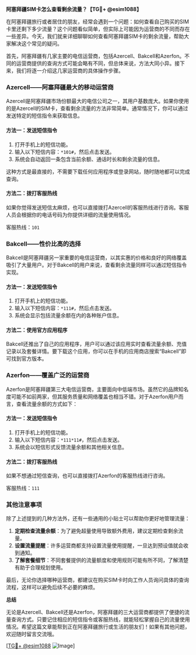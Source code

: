 **阿塞拜疆SIM卡怎么查看剩余流量？【TG💪+ @esim1088】**

在阿塞拜疆旅行或者居住的朋友，经常会遇到一个问题：如何查看自己购买的SIM卡里还剩下多少流量？这个问题看似简单，但实际上可能因为运营商的不同而存在一些差异。今天，我们就来详细聊聊如何查看阿塞拜疆SIM卡的剩余流量，帮助大家解决这个常见的疑问。

首先，阿塞拜疆有几家主要的电信运营商，包括Azercell、Bakcell和Azerfon。不同的运营商提供的查询方式可能会略有不同，但总体来说，方法大同小异。接下来，我们将逐一介绍这几家运营商的具体操作步骤。

### Azercell——阿塞拜疆最大的移动运营商

Azercell是阿塞拜疆市场份额最大的电信公司之一，其用户基数庞大。如果你使用的是Azercell的SIM卡，查看剩余流量的方法非常简单。通常情况下，你可以通过发送特定的短信指令来获取信息。

#### 方法一：发送短信指令
1. 打开手机上的短信功能。
2. 输入以下短信内容：`*101#`，然后点击发送。
3. 系统会自动返回一条包含当前余额、通话时长和剩余流量的信息。

这种方式是最直接的，不需要下载任何应用程序或登录网站，随时随地都可以完成查询。

#### 方法二：拨打客服热线
如果你觉得发送短信太麻烦，也可以直接拨打Azercell的客服热线进行咨询。客服人员会根据你的电话号码为你提供详细的流量使用情况。

客服热线：`101`

### Bakcell——性价比高的选择

Bakcell是阿塞拜疆另一家重要的电信运营商，以其实惠的价格和良好的网络覆盖吸引了大量用户。对于Bakcell的用户来说，查看剩余流量同样可以通过短信指令实现。

#### 方法一：发送短信指令
1. 打开手机上的短信功能。
2. 输入以下短信内容：`*111#`，然后点击发送。
3. 系统会显示包括流量余额在内的各种账户信息。

#### 方法二：使用官方应用程序
Bakcell还推出了自己的应用程序，用户可以通过该应用实时查看流量余额、充值记录以及套餐详情。要下载这个应用，你可以在手机的应用商店搜索“Bakcell”即可找到官方版本。

### Azerfon——覆盖广泛的运营商

Azerfon是阿塞拜疆第三大电信运营商，主要面向中低端市场。虽然它的品牌知名度可能不如前两家，但其服务质量和网络覆盖也相当不错。对于Azerfon用户而言，查看流量余额的方式如下：

#### 方法一：发送短信指令
1. 打开手机上的短信功能。
2. 输入以下短信内容：`*111*11#`，然后点击发送。
3. 系统会以短信形式反馈流量余额和其他相关信息。

#### 方法二：拨打客服热线
如果不想通过短信查询，也可以直接拨打Azerfon的客服热线进行咨询。

客服热线：`111`

### 其他注意事项

除了上述提到的几种方法外，还有一些通用的小贴士可以帮助你更好地管理流量：

1. **定期检查流量余额**：为了避免超量使用导致额外费用，建议定期检查剩余流量。
2. **设置流量提醒**：许多运营商都支持设置流量使用提醒，一旦达到预设值就会收到通知。
3. **了解套餐细节**：不同套餐提供的流量额度和使用规则可能有所不同，了解清楚有助于合理规划使用。

最后，无论你选择哪种运营商，都建议在购买SIM卡时向工作人员询问具体的查询流程，这样可以避免后续不必要的麻烦。

**总结**

无论是Azercell、Bakcell还是Azerfon，阿塞拜疆的三大运营商都提供了便捷的流量查询方式。只要记住相应的短信指令或客服热线，就能轻松掌握自己的流量使用情况。希望这篇文章能帮到正在阿塞拜疆旅行或生活的朋友们！如果有其他问题，欢迎随时留言交流哦。

[[TG💪+ @esim1088](https://t.me/s/esim1088) ![Image](https://i.postimg.cc/4NQfJmqS/Snipaste-2025-05-13-00-14-12.png)]